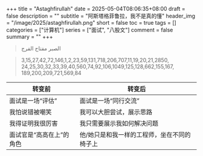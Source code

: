 +++
title = "Astaghfirullah"
date = 2025-05-04T08:06:35+08:00
draft = false
description = ""
subtitle = "阿斯塔格菲鲁拉，我不是真的懂"
header_img = "/image/2025/astaghfirullah.png"
short = false
toc = true
tags = []
categories = ["计算机"]
series = ["面试", "八股文"]
comment = false
summary = ""
+++

> الصبر مفتاح الفرج

> 3,15,27,42,72,146,1,2,23,59,131,718,206,707,11,19,20,21,2850,
> 24,25,30,32,33,39,40,560,74,92,106,1049,125,128,662,155,167,
> 189,200,209,721,569,84

| 转变前           | 转变后                    |
| ------------- | ---------------------- |
| 面试是一场“评估”     | 面试是一场“同行交流”            |
| 我怕说错被嘲笑       | 我可以大胆尝试，展示思路           |
| 我得证明我很厉害      | 我只需要展示我如何解决问题          |
| 面试官是“高高在上”的角色 | 他/她只是和我一样的工程师，坐在不同的椅子上 |


